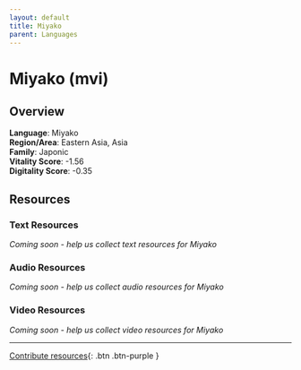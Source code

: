 ```yaml
---
layout: default
title: Miyako
parent: Languages
---
```


# Miyako (mvi)

## Overview

**Language**: Miyako  
**Region/Area**: Eastern Asia, Asia  
**Family**: Japonic  
**Vitality Score**: -1.56  
**Digitality Score**: -0.35  

## Resources

### Text Resources
*Coming soon - help us collect text resources for Miyako*

### Audio Resources
*Coming soon - help us collect audio resources for Miyako*

### Video Resources
*Coming soon - help us collect video resources for Miyako*

---

[Contribute resources](https://fairtrain.github.io/){: .btn .btn-purple }

